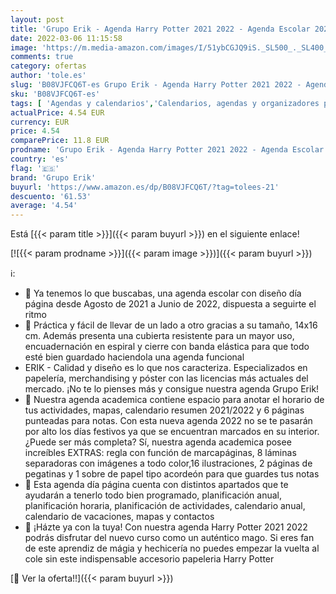 ```yaml
---
layout: post
title: 'Grupo Erik - Agenda Harry Potter 2021 2022 - Agenda Escolar 2021-2022 / Agenda 2022 dia por página - Agenda 11 meses desde Agosto de 2021 a Junio de 2022 │ Producto con licencia oficial - Agenda Erik'
date: 2022-03-06 11:15:58
image: 'https://m.media-amazon.com/images/I/51ybCGJQ9iS._SL500_._SL400_.jpg'
comments: true
category: ofertas
author: 'tole.es'
slug: 'B08VJFCQ6T-es Grupo Erik - Agenda Harry Potter 2021 2022 - Agenda...'
sku: 'B08VJFCQ6T-es'
tags: [ 'Agendas y calendarios','Calendarios, agendas y organizadores personales','Oficina y papelería','escolar','grupo erik', ]
actualPrice: 4.54 EUR
currency: EUR
price: 4.54
comparePrice: 11.8 EUR
prodname: 'Grupo Erik - Agenda Harry Potter 2021 2022 - Agenda Escolar 2021-2022 / Agenda 2022 dia por página - Agenda 11 meses desde Agosto de 2021 a Junio de 2022 │ Producto con licencia oficial - Agenda Erik'
country: 'es'
flag: '🇪🇸'
brand: 'Grupo Erik'
buyurl: 'https://www.amazon.es/dp/B08VJFCQ6T/?tag=tolees-21'
descuento: '61.53'
average: '4.54'
---
```


Está [{{< param title >}}]({{< param buyurl >}}) en el siguiente enlace!

[![{{< param prodname >}}]({{< param image >}})]({{< param buyurl >}})

ℹ️:

- 🧙 Ya tenemos lo que buscabas, una agenda escolar con diseño día página desde Agosto de 2021 a Junio de 2022, dispuesta a seguirte el ritmo
- 🧙 Práctica y fácil de llevar de un lado a otro gracias a su tamaño, 14x16 cm. Además presenta una cubierta resistente para un mayor uso, encuadernación en espiral y cierre con banda elástica para que todo esté bien guardado haciendola una agenda funcional
- ERIK - Calidad y diseño es lo que nos caracteriza. Especializados en papelería, merchandising y póster con las licencias más actuales del mercado. ¡No te lo pienses más y consigue nuestra agenda Grupo Erik!
- 🧙 Nuestra agenda academica contiene espacio para anotar el horario de tus actividades, mapas, calendario resumen 2021/2022 y 6 páginas punteadas para notas. Con esta nueva agenda 2022 no se te pasarán por alto los días festivos ya que se encuentran marcados en su interior. ¿Puede ser más completa? Sí, nuestra agenda academica posee increíbles EXTRAS: regla con función de marcapáginas, 8 láminas separadoras con imágenes a todo color,16 ilustraciones, 2 páginas de pegatinas y 1 sobre de papel tipo acordeón para que guardes tus notas
- 🧙 Esta agenda día página cuenta con distintos apartados que te ayudarán a tenerlo todo bien programado, planificación anual, planificación horaria, planificación de actividades, calendario anual, calendario de vacaciones, mapas y contactos
- 🧙 ¡Házte ya con la tuya! Con nuestra agenda Harry Potter 2021 2022 podrás disfrutar del nuevo curso como un auténtico mago. Si eres fan de este aprendiz de mágia y hechicería no puedes empezar la vuelta al cole sin este indispensable accesorio papeleria Harry Potter

[🛒 Ver la oferta!!]({{< param buyurl >}})
